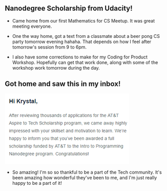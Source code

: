 ## Nanodegree Scholarship from Udacity!

- Came home from our first Mathematics for CS Meetup.
  It was great meeting everyone.
  
- One the way home, got a text from a classmate 
  about a beer pong CS party tomorrow evening hahaha.
  That depends on how I feel after tomorrow's session from 9 to 6pm.
  
- I also have some corrections to make for my Coding for Product Workshop.
  Hopefully can get that work done, along with some of the workshop work
  tomorrow during the day.
  
## Got home and saw this in my inbox! 

![nanodegree](/images/nanodegree.png)

- So amazing! I'm so so thankful to be a part of the 
  Tech community. It's been amazing how wonderful 
  they've been to me, and I'm just really happy
  to be a part of it! 
